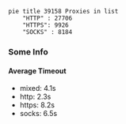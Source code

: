 
```mermaid
pie title 39158 Proxies in list
    "HTTP" : 27706
    "HTTPS": 9926
    "SOCKS" : 8184
```

### Some Info
#### Average Timeout

- mixed: 4.1s
- http: 2.3s
- https: 8.2s
- socks: 6.5s
